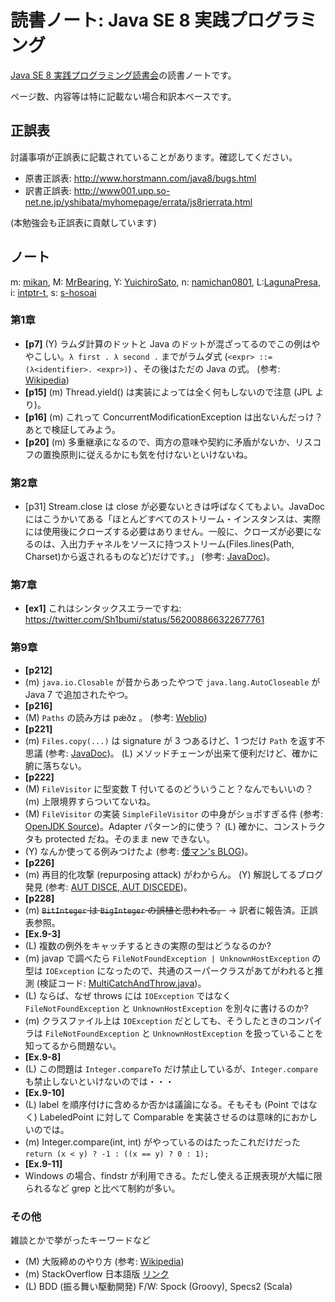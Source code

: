 読書ノート: Java SE 8 実践プログラミング
========================================

[Java SE 8 実践プログラミング読書会](/workshop/1-java8.md)の読書ノートです。

ページ数、内容等は特に記載ない場合和訳本ベースです。

## 正誤表

討議事項が正誤表に記載されていることがあります。確認してください。

* 原書正誤表: http://www.horstmann.com/java8/bugs.html
* 訳書正誤表: http://www001.upp.so-net.ne.jp/yshibata/myhomepage/errata/js8rierrata.html

(本勉強会も正誤表に貢献しています)

## ノート

m: [mikan](/mikan), M: [MrBearing](/MrBearing), Y: [YuichiroSato](/YuichiroSato), n: [namichan0801](/namichan0801), L:[LagunaPresa](/LagunaPresa), i: [intptr-t](/intptr-t), s: [s-hosoai](/s-hosoai)

### 第1章

* **[p7]** (Y) ラムダ計算のドットと Java のドットが混ざってるのでこの例はややこしい。`λ first . λ second .` までがラムダ式 (`<expr> ::= (λ<identifier>. <expr>)`) 、その後はただの Java の式。 (参考: [Wikipedia](http://ja.wikipedia.org/wiki/%E3%83%A9%E3%83%A0%E3%83%80%E8%A8%88%E7%AE%97))
* **[p15]** (m) Thread.yield() は実装によっては全く何もしないので注意 (JPL より)。
* **[p16]** (m) これって ConcurrentModificationException は出ないんだっけ？あとで検証してみよう。
* **[p20]** (m) 多重継承になるので、両方の意味や契約に矛盾がないか、リスコフの置換原則に従えるかにも気を付けないといけないね。

### 第2章

* [p31] Stream.close は close が必要ないときは呼ばなくてもよい。JavaDoc にはこうかいてある「ほとんどすべてのストリーム・インスタンスは、実際には使用後にクローズする必要はありません。一般に、クローズが必要になるのは、入出力チャネルをソースに持つストリーム(Files.lines(Path, Charset)から返されるものなど)だけです。」 (参考: [JavaDoc](http://docs.oracle.com/javase/jp/8/api/java/util/stream/Stream.html))。

### 第7章

* **[ex1]** これはシンタックスエラーですね: https://twitter.com/Sh1bumi/status/562008866322677761

### 第9章

* **[p212]**
 * (m) `java.io.Closable` が昔からあったやつで `java.lang.AutoCloseable` が Java 7 で追加されたやつ。
* **[p216]**
 * (M) `Paths` の読み方は pǽðz 。 (参考: [Weblio](http://ejje.weblio.jp/content/paths))
* **[p221]**
 * (m) `Files.copy(...)` は signature が 3 つあるけど、1 つだけ `Path` を返す不思議 (参考: [JavaDoc](https://docs.oracle.com/javase/jp/8/api/java/nio/file/Files.html))。 (L) メソッドチェーンが出来て便利だけど、確かに腑に落ちない。
* **[p222]**
 * (M) `FileVisitor` に型変数 T 付いてるのどういうこと？なんでもいいの？ (m) 上限境界すらついてないね。
 * (M) `FileVisitor` の実装 `SimpleFileVisitor` の中身がショボすぎる件 (参考: [OpenJDK Source](http://hg.openjdk.java.net/jdk8/jdk8/jdk/file/687fd7c7986d/src/share/classes/java/nio/file/SimpleFileVisitor.java))。Adapter パターン的に使う？ (L) 確かに、コンストラクタも protected だね。そのまま new できない。
 * (Y) なんか使ってる例みつけたよ (参考: [倭マン's BLOG](http://waman.hatenablog.com/entry/20120816/1345150695))。
* **[p226]**
 * (m) 再目的化攻撃 (repurposing attack) がわからん。 (Y) 解説してるブログ発見 (参考: [AUT DISCE, AUT DISCEDE](http://heasman.blogspot.nl/2008/02/repurposing-attacks-against-java.html))。
* **[p228]**
 * (m) ~~`BitInteger` は `BigInteger` の誤植と思われる。~~ → 訳者に報告済。正誤表参照。
* **[Ex.9-3]**
 * (L) 複数の例外をキャッチするときの実際の型はどうなるのか?
 * (m) javap で調べたら `FileNotFoundException | UnknownHostException` の型は `IOException` になったので、共通のスーパークラスがあてがわれると推測 (検証コード: [MultiCatchAndThrow.java](/Java8Workshop/Exercises/blob/master/src/com/tasktoys/java8ws/mikan/ch9/ex03/MultiCatchAndThrow.java))。
 * (L) ならば、なぜ throws には `IOException` ではなく `FileNotFoundException` と `UnknownHostException` を別々に書けるのか?
 * (m) クラスファイル上は `IOException` だとしても、そうしたときのコンパイラは `FileNotFoundException` と `UnknownHostException` を扱っていることを知ってるから問題ない。
* **[Ex.9-8]**
 * (L) この問題は `Integer.compareTo` だけ禁止しているが、`Integer.compare` も禁止しないといけないのでは・・・
* **[Ex.9-10]**
 * (L) label を順序付けに含めるか否かは議論になる。そもそも (Point ではなく) LabeledPoint に対して Comparable を実装させるのは意味的におかしいのでは。
 * (m) Integer.compare(int, int) がやっているのはたったこれだけだった `return (x < y) ? -1 : ((x == y) ? 0 : 1);`
* **[Ex.9-11]**
 * Windows の場合、findstr が利用できる。ただし使える正規表現が大幅に限られるなど grep と比べて制約が多い。

### その他

雑談とかで挙がったキーワードなど

* (M) 大阪締めのやり方 (参考: [Wikipedia](http://ja.wikipedia.org/wiki/%E6%89%8B%E7%B7%A0%E3%82%81#.E5.A4.A7.E9.98.AA.E7.B7.A0.E3.82.81))
* (m) StackOverflow 日本語版 [リンク](https://ja.stackoverflow.com/)
* (L) BDD (振る舞い駆動開発) F/W: Spock (Groovy), Specs2 (Scala)
